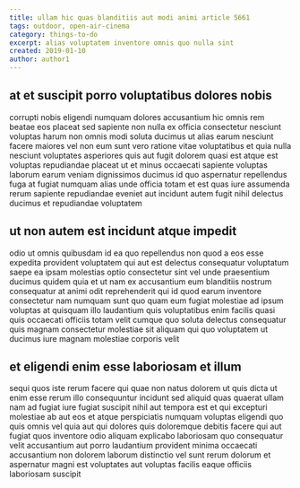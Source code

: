 ```yaml
---
title: ullam hic quas blanditiis aut modi animi article 5661
tags: outdoor, open-air-cinema
category: things-to-do
excerpt: alias voluptatem inventore omnis quo nulla sint
created: 2019-01-10
author: author1
---
```


## at et suscipit porro voluptatibus dolores nobis

corrupti nobis eligendi numquam dolores accusantium hic omnis rem beatae eos placeat sed sapiente non nulla ex officia consectetur nesciunt voluptas harum non omnis modi soluta ducimus ut alias earum nesciunt facere maiores vel non eum sunt vero ratione vitae voluptatibus et quia nulla nesciunt voluptates asperiores quis aut fugit dolorem quasi est atque est voluptas repudiandae placeat ut et minus occaecati sapiente voluptas laborum earum veniam dignissimos ducimus id quo aspernatur repellendus fuga at fugiat numquam alias unde officia totam et est quas iure assumenda rerum sapiente repudiandae eveniet aut incidunt autem fugit nihil delectus ducimus et repudiandae voluptatem

## ut non autem est incidunt atque impedit

odio ut omnis quibusdam id ea quo repellendus non quod a eos esse expedita provident voluptatem qui aut est delectus consequatur voluptatum saepe ea ipsam molestias optio consectetur sint vel unde praesentium ducimus quidem quia et ut nam ex accusantium eum blanditiis nostrum consequatur at animi odit reprehenderit qui id quod earum inventore consectetur nam numquam sunt quo quam eum fugiat molestiae ad ipsum voluptas at quisquam illo laudantium quis voluptatibus enim facilis quasi quis occaecati officiis totam velit cumque quo soluta delectus consequatur quis magnam consectetur molestiae sit aliquam qui quo voluptatem ut ducimus iure magnam molestiae corporis velit

## et eligendi enim esse laboriosam et illum

sequi quos iste rerum facere qui quae non natus dolorem ut quis dicta ut enim esse rerum illo consequuntur incidunt sed aliquid quas quaerat ullam nam ad fugiat iure fugiat suscipit nihil aut tempora est et qui excepturi molestiae ab aut eos et atque perspiciatis numquam voluptas eligendi quo quis omnis vel quia aut qui dolores quis doloremque debitis facere qui aut fugiat quos inventore odio aliquam explicabo laboriosam quo consequatur velit accusantium aut porro laudantium provident minima occaecati accusantium non dolorem laborum distinctio vel sunt rerum dolorum et aspernatur magni est voluptates aut voluptas facilis eaque officiis laboriosam suscipit
